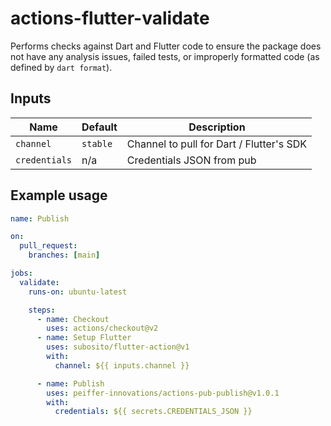 # actions-flutter-validate

Performs checks against Dart and Flutter code to ensure the package does not have any analysis issues, failed tests, or improperly formatted code (as defined by `dart format`).

## Inputs

Name              | Default  | Description
------------------|----------|-------------
`channel`         | `stable` | Channel to pull for Dart / Flutter's SDK
`credentials`     | n/a      | Credentials JSON from pub


## Example usage

```yaml
name: Publish

on:
  pull_request:
    branches: [main]

jobs:
  validate:
    runs-on: ubuntu-latest

    steps:
      - name: Checkout
        uses: actions/checkout@v2
      - name: Setup Flutter
        uses: subosito/flutter-action@v1
        with:
          channel: ${{ inputs.channel }}

      - name: Publish
        uses: peiffer-innovations/actions-pub-publish@v1.0.1
        with:
          credentials: ${{ secrets.CREDENTIALS_JSON }}
```

